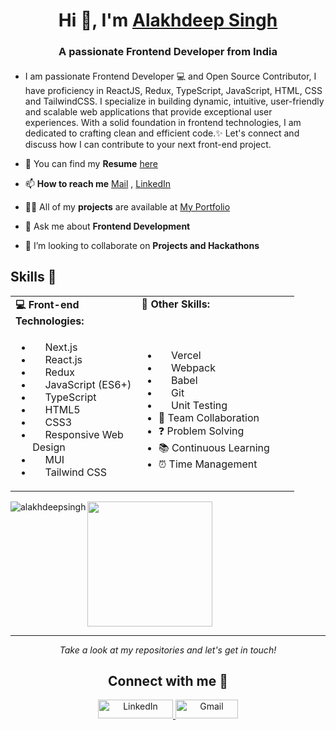 <h1 align="center"> Hi 👋, I'm <a href="https://alakhdeepsingh.github.io/Portfolio/" target="blank">Alakhdeep Singh </a> </h1>
<h3 align="center">A passionate Frontend Developer from India</h3>

#### 
<!-- <img src="https://img.shields.io/badge/-Full stack%20 MERN Developer-blue?&style=for-the-badge"/>    <img src="https://img.shields.io/badge/-Frontend%20 ReactJS Developer-red?&style=for-the-badge"/>     <img src="https://img.shields.io/badge/-Backend NodeJS ExpressJS Developer-green?&style=for-the-badge"/> -->
<!-- <img src="https://img.shields.io/badge/-DataStructures & Algorithms-green?&style=for-the-badge"/> -->

<!-- ![GitHub followers](https://img.shields.io/github/followers/Alakhdeepsingh?label=Follow&style=social)
<img src="https://komarev.com/ghpvc/?username=alakhdeepsingh&label=Profile%20views&color=0e75b6&style=flat" alt="alakhdeepsingh" /> -->

 
- I am passionate Frontend Developer 💻 and Open Source Contributor, I have proficiency in ReactJS, Redux, TypeScript, JavaScript, HTML, CSS and TailwindCSS. I specialize in building dynamic, intuitive, user-friendly and scalable web applications that provide exceptional user experiences. With a solid foundation in frontend technologies, I am dedicated to crafting clean and efficient code.✨ Let's connect and discuss how I can contribute to your next front-end project.

- 📓 You can find my **Resume** [here]()

- 📫 **How to reach me** [Mail](mailto:alakhdeepsingh773@gmail.com) , [LinkedIn](https://linkedin.com/in/alakhdeepsingh)
  
- 👨‍💻 All of my **projects** are available at [My Portfolio](https://alakhportfolio.netlify.app/)

- 💬 Ask me about **Frontend Development**
 
- 🤝 I’m looking to collaborate on **Projects and Hackathons**

 
<!-- <a href="https://www.hackerrank.com/alakhdeep_7321" target="blank" >
    <img align="left" src="https://img.shields.io/badge/Hackerrank-darkgreen?style=for-the-badge&logo=hackerrank&logoColor=white"  height="30" width="140"/>
  </a> -->

 ## Skills 🎯

<table style="width: 90%;">
  <tr>
    <td style="width: 40%; vertical-align: top;"><strong>💻 Front-end Technologies:</strong></td>
    <td style="width: 50%; vertical-align: top;"><strong>🚀 Other Skills:</strong></td>
  </tr>
  <tr>
    <td>
      <ul>
       <li><img src="https://skillicons.dev/icons?i=nextjs" width="16px" style="vertical-align: middle;"/> Next.js</li>
        <li><img src="https://skillicons.dev/icons?i=react" width="16px" style="vertical-align: middle;"/> React.js</li>
        <li><img src="https://skillicons.dev/icons?i=redux" width="16px" style="vertical-align: middle;"/> Redux</li>
        <li><img src="https://skillicons.dev/icons?i=js" width="16px" style="vertical-align: middle;"/> JavaScript (ES6+)</li>
        <li><img src="https://skillicons.dev/icons?i=ts" width="16px" style="vertical-align: middle;"/> TypeScript</li>
        <li><img src="https://skillicons.dev/icons?i=html" width="16px" style="vertical-align: middle;"/> HTML5</li>
        <li><img src="https://skillicons.dev/icons?i=css" width="16px" style="vertical-align: middle;"/> CSS3</li>
        <li><img src="https://skillicons.dev/icons?i=css" width="16px" style="vertical-align: middle;"/> Responsive Web Design</li>
        <li><img src="https://skillicons.dev/icons?i=materialui" width="16px" style="vertical-align: middle;"/> MUI</li>
        <li><img src="https://skillicons.dev/icons?i=tailwind" width="16px" style="vertical-align: middle;"/> Tailwind CSS</li>
<!--         <li><img src="https://skillicons.dev/icons?i=fastapi" width="16px" style="vertical-align: middle;"/> RESTful APIs</li> -->
      </ul>
    </td>
    <td>
      <ul>
        <li><img src="https://skillicons.dev/icons?i=vercel" width="16px" style="vertical-align: middle;"/> Vercel</li>
        <li><img src="https://skillicons.dev/icons?i=webpack" width="16px" style="vertical-align: middle;"/> Webpack</li>
        <li><img src="https://skillicons.dev/icons?i=babel" width="16px" style="vertical-align: middle;"/> Babel</li>
        <li><img src="https://skillicons.dev/icons?i=git" width="16px" style="vertical-align: middle;"/> Git</li>
        <li><img src="https://skillicons.dev/icons?i=jest" width="16px" style="vertical-align: middle;"/> Unit Testing</li>
<!--         <li>⚡ Performance Optimization</li> -->
<!--         <li>📈 Scalability</li> -->
        <li>👥 Team Collaboration</li>
        <li>❓ Problem Solving</li>
        <li>📚 Continuous Learning</li>
        <li>⏰ Time Management</li>
      </ul>
    </td>
  </tr>
</table>
 
 <!-- <h2> &nbsp;My Tech Stack</h2>

- Programming languages : <br />
    [![JavaScript](	https://img.shields.io/badge/JavaScript-F7DF1E?style=flat&logo=javascript&logoColor=black)](https://developer.mozilla.org/en-US/docs/Web/JavaScript)
    [![TypeScript](	https://img.shields.io/badge/TypeScript-0081CB?style=flat&logo=typeScript&logoColor=black)](https://developer.mozilla.org/en-US/docs/Web/TypeScript)
    [![C++](https://img.shields.io/badge/C%2B%2B-00599C?style=flat&logo=c%2B%2B&logoColor=white)](https://www.cplusplus.com/)
    
- Frontend : <br />
    [![HTML5](https://img.shields.io/badge/HTML5-E34F26?style=flat&logo=html5&logoColor=white)](https://www.w3.org/html/)
    [![CSS](https://img.shields.io/badge/CSS-blue?style=flat&logo=css&logoColor=white)](https://www.w3.org/css/)
    [![Sass](https://img.shields.io/badge/Sass-CC6699?style=flat&logo=sass&logoColor=white)](https://sass-lang.com/)
    [![TailwindCSS](https://img.shields.io/badge/tailwindcss-blue?style=flat&logo=tailwindcss&logoColor=white)](https://tailwindcss.com/)
    [![React](https://img.shields.io/badge/React-20232A?style=flat&logo=react&logoColor=61DAFB)](https://reactjs.org/)
    [![Redux](https://img.shields.io/badge/Redux-5C2D91?style=flat&logo=redux&logoColor=white)](https://redux.org/)
    [![Next.js](https://img.shields.io/badge/Next.js-20232A?style=flat&logo=nextjs&logoColor=61DAFB)](https://nextjs.org/)
  
   <!--  [![Material-UI](https://img.shields.io/badge/Material--UI-0081CB?style=flat&logo=material-ui&logoColor=white)](https://material-ui.com/) -->
<!--     [![Angular](https://img.shields.io/badge/Angular-E34F26?style=flat&logo=angular&logoColor=white)](https://angular.io/) -->
<!--     [![Bootstrap](https://img.shields.io/badge/Bootstrap-563D7C?style=flat&logo=bootstrap&logoColor=white)](https://getbootstrap.com) -->
    
<!--  - Backend : <br />
    [![NodeJS](https://img.shields.io/badge/Node.js-43853D?style=flat&logo=node.js&logoColor=white)](https://nodejs.org)
    [![ExpressJS](https://img.shields.io/badge/Express.js-43853D?style=flat&logo=express.js&logoColor=white)](https://expressjs.org)
 
  
- Databases :  <br />
    [![Firebase](https://img.shields.io/badge/-Firebase-2C2D72?style=flat&logo=firebase&logoColor=FFCA28)](https://firebase.google.com/)
    [![MongoDB](https://img.shields.io/badge/MongoDB-4EA94B?style=flat&logo=mongodb&logoColor=white)](https://www.mongodb.com/)
 
- IDE & Tools : <br />
    [![VS Code](http://img.shields.io/badge/-VS%20Code-5C2D91?style=flat&logo=visual-studio-code&logoColor=white)](https://code.visualstudio.com/)
    [![Heroku](https://img.shields.io/badge/Heroku-430098?style=flat&logo=heroku&logoColor=white)](https://heroku.com)
    [![Vercel](https://img.shields.io/badge/Vercel-black?style=flat&logo=vercel&logoColor=white)](https://vercel.com/)
    [![Git](https://img.shields.io/badge/Git-F05032?style=flat&logo=git&logoColor=white)](https://git-scm.com/) -->


<!-- <h3 align="left">Languages and Tools:</h3>
<p align="left"><a href="https://www.w3.org/html/" target="_blank" rel="noreferrer"> <img src="https://raw.githubusercontent.com/devicons/devicon/master/icons/html5/html5-original-wordmark.svg" alt="html5" width="40" height="40"/> </a><a href="https://www.w3schools.com/css/" target="_blank" rel="noreferrer"> <img src="https://raw.githubusercontent.com/devicons/devicon/master/icons/css3/css3-original-wordmark.svg" alt="css3" width="40" height="40"/> </a> <a href="https://developer.mozilla.org/en-US/docs/Web/JavaScript" target="_blank" rel="noreferrer"> <img src="https://raw.githubusercontent.com/devicons/devicon/master/icons/javascript/javascript-original.svg" alt="javascript" width="40" height="40"/> </a>
<a href="https://getbootstrap.com" target="_blank" rel="noreferrer"> <img src="https://raw.githubusercontent.com/devicons/devicon/master/icons/bootstrap/bootstrap-plain-wordmark.svg" alt="bootstrap" width="40" height="40"/> </a> <a href="https://reactjs.org/" target="_blank" rel="noreferrer"> <img src="https://raw.githubusercontent.com/devicons/devicon/master/icons/react/react-original-wordmark.svg" alt="react" width="40" height="40"/> </a><a href="https://redux.js.org" target="_blank" rel="noreferrer"> <img src="https://raw.githubusercontent.com/devicons/devicon/master/icons/redux/redux-original.svg" alt="redux" width="40" height="40"/> </a> <a href="https://nodejs.org" target="_blank" rel="noreferrer"> <img src="https://raw.githubusercontent.com/devicons/devicon/master/icons/nodejs/nodejs-original-wordmark.svg" alt="nodejs" width="40" height="40"/> </a> <a href="https://expressjs.com" target="_blank" rel="noreferrer"> <img src="https://raw.githubusercontent.com/devicons/devicon/master/icons/express/express-original-wordmark.svg" alt="express" width="40" height="40"/> </a>
  <a href="https://cloudinary.com/" target="_blank" rel="noreferrer"> <img src="https://github.com/Alakhdeepsingh/Alakhdeepsingh/blob/main/cloudinary.png" alt="express" width="40" height="40"/> </a><a href="https://www.mysql.com/" target="_blank" rel="noreferrer"> <img src="https://raw.githubusercontent.com/devicons/devicon/master/icons/mysql/mysql-original-wordmark.svg" alt="mysql" width="40" height="40"/> </a><a href="https://www.mongodb.com/" target="_blank" rel="noreferrer"> <img src="https://raw.githubusercontent.com/devicons/devicon/master/icons/mongodb/mongodb-original-wordmark.svg" alt="mongodb" width="40" height="40"/> </a> <a href="https://firebase.google.com/" target="_blank" rel="noreferrer"> <img src="https://www.vectorlogo.zone/logos/firebase/firebase-icon.svg" alt="firebase" width="40" height="40"/> </a><a href="https://heroku.com" target="_blank" rel="noreferrer"> <img src="https://www.vectorlogo.zone/logos/heroku/heroku-icon.svg" alt="heroku" width="40" height="40"/> </a><a href="https://postman.com" target="_blank" rel="noreferrer"> <img src="https://www.vectorlogo.zone/logos/getpostman/getpostman-icon.svg" alt="postman" width="40" height="40"/> </a><a href="https://git-scm.com/" target="_blank" rel="noreferrer"> <img src="https://www.vectorlogo.zone/logos/git-scm/git-scm-icon.svg" alt="git" width="40" height="40"/> </a><a href="https://www.w3schools.com/cpp/" target="_blank" rel="noreferrer"> <img src="https://raw.githubusercontent.com/devicons/devicon/master/icons/cplusplus/cplusplus-original.svg" alt="cplusplus" width="40" height="40"/> </a><a href="https://www.redhat.com/en/topics/api/what-is-a-rest-api" target="_blank" rel="noreferrer"> <img src=https://github.com/Alakhdeepsingh/Alakhdeepsingh/blob/main/restapi.png alt="restapi" width="40" height="40"/> </a><a href="https://michalsnik.github.io/aos/" target="_blank" rel="noreferrer"> <img src="https://github.com/Alakhdeepsingh/Alakhdeepsingh/blob/main/animate%20on%20scroll.png" width="50" height="40"/> 
</a> -->
<img align="left" src="https://github-readme-stats.vercel.app/api/top-langs?username=alakhdeepsingh&show_icons=true&locale=en&layout=compact" alt="alakhdeepsingh" /><img height="200em" src="https://github-readme-stats.vercel.app/api?username=Alakhdeepsingh&theme=buefy&show_icons=true" /> 
 <!-- <img align="center" src="https://github-readme-streak-stats.herokuapp.com/?user=alakhdeepsingh&" alt="alakhdeepsingh" /> -->
 <hr>
<p align="center">
  <i>Take a look at my repositories and let's get in touch!</i>
  <div align="center">
 <h2>Connect with me 🤝</h2>
    <a href="https://www.linkedin.com/in/alakhdeepsingh/" target="_blank">
      <img src="https://img.shields.io/badge/LinkedIn-0077B5?style=for-the-badge&logo=linkedin&logoColor=white" height="30" width="120" alt="LinkedIn">
    </a>
    <a href="mailto:alakhdeepsingh773@gmail.com">
      <img src="https://img.shields.io/badge/Gmail-D14836?style=for-the-badge&logo=gmail&logoColor=white" height="30" width="100" alt="Gmail">
    </a>
  </div>
</p>

